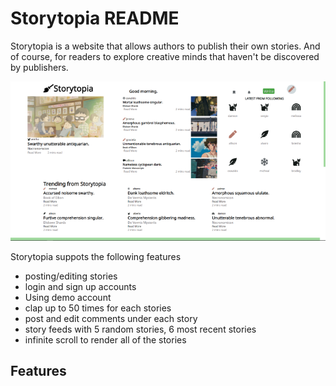 # Storytopia README


Storytopia is a website that allows authors to publish their own stories. And of course, for readers to explore creative minds that haven't be discovered by publishers.

![main page](https://github.com/atlasneiko/Storytopia/blob/master/app/assets/images/mainpage.png)

Storytopia suppots the following features

- posting/editing stories
- login and sign up accounts
- Using demo account
- clap up to 50 times for each stories
- post and edit comments under each story
- story feeds with 5 random stories, 6 most recent stories
- infinite scroll to render all of the stories

## Features
